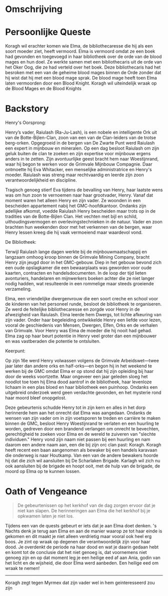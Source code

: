 # Omschrijving


# Persoonlijke Queste
Koragh wil erachter komen wie Elma, de bibliothecaresse die hij als een soort moeder ziet, heeft vermoord.
Elma is vermoord omdat ze een boek had gevonden en toegevoegd in haar bibliotheek over de orde van de blood mages en hun doel. Ze werkte samen met een bibliothecaris uit de orde van het Oker Oog, die ze had verteld over het boek. Deze bibliothecaris had het besroken met een van de geheime blood mages binnen de Orde zonder dat hij wist dat hij met een blood mage sprak. De blood mage heeft toen Elma laten vermoorden door een Blood Knight. Koragh wil uiteindelijk wraak op de Blood Mages en de Blood Knights

# Backstory
Henry's Oorsprong:

Henry’s vader, Raiulash (Ra-Ju-Lash), is een nobele en intelligente Ork uit van de Botte-Bijlen-Clan, zoon van een van de Clan-leiders van de trotse berg-orken. Opgegroeid in de bergen van De Zwarte Punt werd Raiulash een expert in mijnbouw en mineralen. Op een dag besloot Raiulash om zijn geluk buiten de clan te zoeken en zijn expertise voor mijnbouw ergens anders in te zetten. Zijn avontuurlijke geest bracht hem naar Woestijnrand, waar hij begon te werken voor de Grimvale Mijnbouw Compagnie. Daar ontmoette hij Eva Whitacker, een menselijke administratrice en Henry's moeder. Raiulash was streng maar rechtvaardig en leerde zijn zoon verantwoordelijkheid en discipline.

Tragisch genoeg stierf Eva tijdens de bevalling van Henry, haar laatste wens was om hun zoon te vernoemen naar haar grootvader, Henry. Vanaf dat moment waren het alleen Henry en zijn vader. Ze woonden in een bescheiden appartement nabij het GMC-hoofdkantoor. Ondanks zijn adellijke afkomst, voedde Raiulash Henry bescheiden maar trots op in de tradities van de Botte-Bijlen Clan. Het vechten met bijl en schild, uithoudingsvermogen en overlevingstechnieken in de natuur. Vader en zoon brachten hun weekenden door met het verkennen van de bergen, waar Henry lessen kreeg die hij vaak vermoeiend maar waardevol vond.

De Bibliotheek:

Terwijl Raiulash lange dagen werkte bij de mijnbouwmaatschappij en langzaam omhoog kroop binnen de Grimvale Mining Company, bracht Henry zijn jeugd door in het GMC-gebouw. Diep in het gebouw bevond zich een oude opslagkamer die een bewaarplaats was geworden voor oude kaarten, contracten en handelsdocumenten. In de loop der tijd lieten avonturiers, handelaren en mijnwerkers boeken achter die ze niet langer nodig hadden, wat resulteerde in een rommelige maar steeds groeiende verzameling.

Elma, een vriendelijke dwergenvrouw die een soort creche en school voor de kinderen van het personeel runde, besloot de bibliotheek te organiseren. Ze werd de feitelijke bibliothecaresse en zorgde voor Henry in de afwezigheid van Raiulash. Elma leerde hem Dwergs, tot lichte afkeuring van zijn vader. Onder haar begeleiding ontwikkelde Henry een liefde voor lezen, vooral de geschiedenis van Mensen, Dwergen, Elfen, Orks en de verhalen van Grimvale. Voor Henry was Elma de moeder die hij nooit had gehad. Elma zag op haar beurt potentie in Henry veel groter dan een mijnbouwer en was vastberaden die potentie te ontsluiten.

Keerpunt:

Op zijn 16e werd Henry volwassen volgens de Grimvale Arbeidswet—twee jaar later dan andere orks en half-orks—en begon hij in het weekend te werken bij de GMC omdat Elma er op stond dat hij zijn opleiding bij haar door de weeks voortzette. Maar ongeveer een jaar geleden sloeg het noodlot toe toen hij Elma dood aantrof in de bibliotheek, haar levenloze lichaam in een plas bloed en haar bibliotheek een puinhoop. Ondanks een uitgebreid onderzoek werd geen verdachte gevonden, en het mysterie rond haar moord bleef onopgelost.

Deze gebeurtenis schudde Henry tot in zijn kern en alles in het dorp herinnerde hem aan het onrecht dat Elma was aangedaan. Ondanks de wensen van zijn vader om in zijn voetsporen te treden en carrière te maken binnen de GMC, besloot Henry Woestijnrand te verlaten en een huurling te worden, gedreven door een brandend verlangen om onrecht te bevechten, gerechtigheid te zoeken voor Elma en de wereld te zuiveren van "slechte individuen." Henry vond zijn naam niet passen bij een huurling en nam daarom een andere naam aan, een die bij zijn orc clan past: Koragh. Koragh heeft recent een baan aangenomen als bewaker bij een handels karavaan die onderweg is naar Houtkamp. Van een van de andere bewakers hoorde hij dat die zich wil aansluiten bij De Scharlaken Brigade. Karlagh wil zich nu ook aansluiten bij de brigade en hoopt ooit, met de hulp van de brigade, de moord op Elma op te kunnen lossen.


# Oath of Vengeance

> De gebeurtenissen op het kerkhof van de dag zorgen ervoor dat je niet kan slapen. De herinneringen aan Elma die het kerkhof bij je opkwamen laten je niet los. 


Tijdens een van de quests gebeurt er iets dat je aan Elma doet denken. 's Nachts denk je terug aan Elma en aan de manier waarop ze tot haar einde is gekomen en dit maakt je niet alleen verdrietig maar vooral ook heel erg boos. Je zint op wraak op degenen die verantwoordelijk zijn voor haar dood. Je overdenkt de periode na haar dood en wat je daarin gedaan hebt en komt tot de conclusie dat het niet genoeg is, dat voornemens niet genoeg zijn en op dat moment leg je een heilige eed af aan Ania, godin van het licht en de wijsheid, die door Elma werd aanbeden. Een heilige eed om wraak te nemen! 



---
Koragh zegt tegen Myrmex dat zijn vader wel in hem geinteresseerd zou zijn